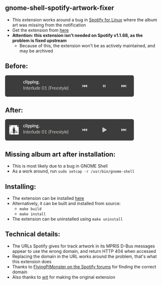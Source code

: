 ## gnome-shell-spotify-artwork-fixer
 - This extension works around a bug in [Spotify for Linux](https://www.spotify.com/us/download/linux/) where the album art was missing from the notification
 - Get the extension from [here](https://extensions.gnome.org/extension/4055/spotify-artwork-fixer/)
 - **Attention: this extension isn't needed on Spotify v1.1.68, as the problem is fixed upstream**
   - Because of this, the extension won't be as actively maintained, and may be archived

## Before:
!["Now Playing" notification without artwork](./docs/gnome-spotify-without-artwork.png)

## After:
!["Now Playing" notification with artwork](./docs/gnome-spotify-with-artwork.png)

## Missing album art after installation:
 - This is most likely due to a bug in GNOME Shell
 - As a work around, run `sudo setcap -r /usr/bin/gnome-shell`

## Installing:
 - The extension can be installed [here](https://extensions.gnome.org/extension/4055/spotify-artwork-fixer/)
 - Alternatively, it can be built and installed from source:
   - `make build`
   - `make install`
 - The extension can be uninstalled using `make uninstall`

## Technical details:
 - The URLs Spotify gives for track artwork in its MPRIS D-Bus messages appear to
use the wrong domain, and return HTTP 404 when accessed
 - Replacing the domain in the URL works around the problem, that's what this extension does
 - Thanks to [FlyingPiMonster on the Spotify forums](https://community.spotify.com/t5/Desktop-Linux/Album-art-missing-from-notifications/m-p/4985666/highlight/true#M19705) for finding the correct domain
 - Also thanks to [wjt](https://github.com/wjt) for making the original extension
